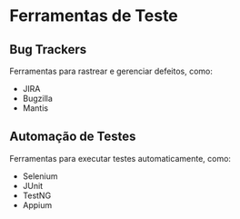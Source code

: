 # Ferramentas de Teste

## Bug Trackers
Ferramentas para rastrear e gerenciar defeitos, como:
- JIRA
- Bugzilla
- Mantis

## Automação de Testes
Ferramentas para executar testes automaticamente, como:
- Selenium
- JUnit
- TestNG
- Appium
